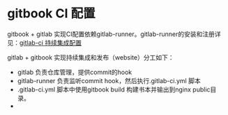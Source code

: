 # gitbook CI 配置

gitbook + gitlab 实现CI配置依赖gitlab-runner。gitlab-runner的安装和注册详见：[gitlab-ci 持续集成配置](/gitlabpei-zhi-gitlab-runner.md)

gitlab + gitbook 实现持续集成和发布（website）分工如下：

* gitlab 负责仓库管理，提供commit的hook
* gitlab-runner 负责监听commit hook，然后执行.gitlab-ci.yml 脚本
* .gitlab-ci.yml 脚本中使用gitbook build 构建书本并输出到nginx public目录。
* 


